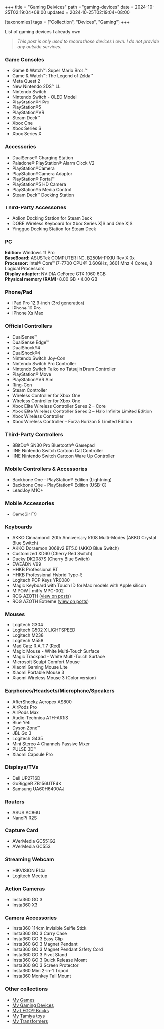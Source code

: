 +++
title = "Gaming Deivices"
path = "gaming-devices"
date = 2024-10-25T02:19:04+08:00
updated = 2024-10-25T02:19:04+08:00

[taxonomies]
tags = ["Collection", "Devices", "Gaming"]
+++

List of gaming devices I already own

> _This post is only used to record those devices I own. I do not provide any outside services._

<!-- more -->

### Game Consoles

- Game & Watch™: Super Mario Bros.™
- Game & Watch™: The Legend of Zelda™
- Meta Quest 2
- New Nintendo 2DS™ LL
- Nintendo Switch
- Nintendo Switch - OLED Model
- PlayStation®4 Pro
- PlayStation®5
- PlayStation®VR
- Steam Deck™
- Xbox One
- Xbox Series S
- Xbox Series X

### Accessories

- DualSense® Charging Station
- Paladone® PlayStation® Alarm Clock V2
- PlayStation®Camera
- PlayStation®Camera Adaptor
- PlayStation® Portal™
- PlayStation®5 HD Camera
- PlayStation®5 Media Control
- Steam Deck™ Docking Station

### Third-Party Accessories

- Aolion Docking Station for Steam Deck
- DOBE Wireless Keyboard for Xbox Series X|S and One X|S
- Yingguo Docking Station for Steam Deck

### PC

**Edition:** Windows 11 Pro\
**BaseBoard:** ASUSTek COMPUTER INC. B250M-PIXIU Rev X.0x\
**Processor:** Intel® Core™ i7-7700 CPU @ 3.60GHz, 3601 Mhz 4 Cores, 8 Logical Processors\
**Display adapter:** NVIDIA GeForce GTX 1060 6GB\
**Physical memory (RAM):** 8.00 GB + 8.00 GB

### Phone/Pad

- iPad Pro 12.9-inch (3rd generation)
- iPhone 16 Pro
- iPhone Xs Max

### Official Controllers

- DualSense™
- DualSense Edge™
- DualShock®4
- DualShock®4
- Nintendo Switch Joy-Con
- Nintendo Switch Pro Controller
- Nintendo Switch Taiko no Tatsujin Drum Controller
- PlayStation® Move
- PlayStation®VR Aim
- Ring-Con
- Steam Controller
- Wireless Controller for Xbox One
- Wireless Controller for Xbox One
- Xbox Elite Wireless Controller Series 2 – Core
- Xbox Elite Wireless Controller Series 2 – Halo Infinite Limited Edition
- Xbox Wireless Controller
- Xbox Wireless Controller – Forza Horizon 5 Limited Edition

### Third-Party Controllers

- 8BitDo® SN30 Pro Bluetooth® Gamepad
- IINE Nintendo Switch Cartoon Cat Controller
- IINE Nintendo Switch Cartoon Wake Up Controller

### Mobile Controllers & Accessories

- Backbone One - PlayStation® Edition (Lightning)
- Backbone One - PlayStation® Edition (USB-C)
- LeadJoy M1C+

### Mobile Accessories

- GameSir F9

### Keyboards

- AKKO Cinnamoroll 20th Anniversary 5108 Multi-Modes (AKKO Crystal Blue Switch)
- AKKO Doraemon 3068v2 BT5.0 (AKKO Blue Switch)
- Customized XD60 (Cherry Red Switch)
- Ducky DK2087S (Cherry Blue Switch)
- EWEADN V99
- HHKB Professional BT
- HHKB Professional Hybrid Type-S
- Logitech POP Keys YR0080
- Magic Keyboard with Touch ID for Mac models with Apple silicon
- MIPOW | miffy MPC-002
- ROG AZOTH ([view on posts](@/posts/20241022-rog-azoth-series.md))
- ROG AZOTH Extreme ([view on posts](@/posts/20241022-rog-azoth-series.md))

### Mouses

- Logitech G304
- Logitech G502 X LIGHTSPEED
- Logitech M238
- Logitech M558
- Mad Catz R.A.T.7 (Red)
- Magic Mouse - White Multi-Touch Surface
- Magic Trackpad - White Multi-Touch Surface
- Microsoft Sculpt Comfort Mouse
- Xiaomi Gaming Mouse Lite
- Xiaomi Portable Mouse 3
- Xiaomi Wireless Mouse 3 (Color version)

### Earphones/Headsets/Microphone/Speakers

- AfterShockz Aeropex AS800
- AirPods Pro
- AirPods Max
- Audio-Technica ATH-AR1iS
- Blue Yeti
- Dyson Zone™
- JBL Go 3
- Logitech G435
- Mini Stereo 4 Channels Passive Mixer
- PULSE 3D™
- Xiaomi Capsule Pro

### Displays/TVs

- Dell UP2716D
- GoBiggeR ZB156UTF4K
- Samsung UA60H6400AJ

### Routers

- ASUS AC86U
- NanoPi R2S

### Capture Card

- AVerMedia GC551G2
- AVerMedia GC553

### Streaming Webcam

- HIKVISION E14a
- Logitech Meetup

### Action Cameras

- Insta360 GO 3
- Insta360 X3

### Camera Accessories

- Insta360 114cm Invisible Selfie Stick
- Insta360 GO 3 Carry Case
- Insta360 GO 3 Easy Clip
- Insta360 GO 3 Magnet Pendant
- Insta360 GO 3 Magnet Pendant Safety Cord
- Insta360 GO 3 Pivot Stand
- Insta360 GO 3 Quick Release Mount
- Insta360 GO 3 Screen Protector
- Insta360 Mini 2-in-1 Tripod
- Insta360 Monkey Tail Mount

### Other collections

- [My Games](@/pages/games.md)
- [My Gaming Devices](@/pages/gaming-devices.md)
- [My LEGO® Bricks](@/pages/lego-bricks.md)
- [My Tamiya toys](@/pages/tamiya.md)
- [My Transformers](@/pages/transformers.md)
